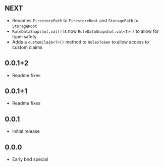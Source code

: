## NEXT
- Renames `FirestorePath` to `FirestoreRoot` and `StoragePath` to `StorageRoot`
- `RuleDataSnapshot.val()` is now `RuleDataSnapshot.val<T>()` to allow for type-safety
- Adds a `customClaim<T>()` method to `RulesToken` to allow access to custom claims

## 0.0.1+2
- Readme fixes

## 0.0.1+1
- Readme fixes

## 0.0.1
- Initial release

## 0.0.0
- Early bird special

